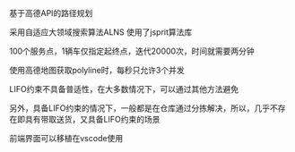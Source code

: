 基于高德API的路径规划

采用自适应大领域搜索算法ALNS
使用了jsprit算法库

100个服务点，1辆车仅指定起终点，迭代20000次，时间就需要两分钟

使用高德地图获取polyline时，每秒只允许3个并发

LIFO约束不具备普适性，在大多数情况下，可以通过其他方法避免

另外，具备LIFO约束的情况下，一般都是在仓库通过分拣解决，所以，几乎不存在即具有带取送货，又具备LIFO约束的场景

前端界面可以移植在vscode使用
